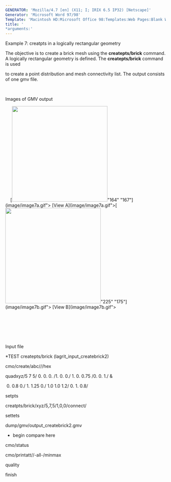 ```yaml
---
GENERATOR: 'Mozilla/4.7 [en] (X11; I; IRIX 6.5 IP32) [Netscape]'
Generator: 'Microsoft Word 97/98'
Template: 'Macintosh HD:Microsoft Office 98:Templates:Web Pages:Blank Web Page'
title: '
*arguments:'
---
```


 Example 7: creatpts in a logically rectangular geometry

  The objective is to create a brick mesh using the
  **createpts/brick** command.
  A logically rectangular geometry is defined. The **createpts/brick**
  command is used

  to create a point distribution and mesh connectivity list. The
  output consists of one gmv file.

  

 Images of GMV output

     [<img height="300" width="300" src="/assets/images/image7tn.gif">"164"
 "167"](image/image7a.gif"> [View
 A](image/image7a.gif">[<img height="300" width="300" src="/assets/images/image7btn.gif">"225"
 "175"](image/image7b.gif"> [View B](image/image7b.gif">

  

  

  

 Input file

 
*TEST createpts/brick (lagrit\_input\_createbrick2)

 cmo/create/abc///hex

 quadxyz/5 7 5/ 0. 0. 0. /1. 0. 0./ 1. 0. 0.75 /0. 0. 1./ &

  0. 0.8 0./ 1. 1.25 0./ 1.0 1.0 1.2/ 0. 1. 0.8/

 setpts

 creatpts/brick/xyz/5,7,5/1,0,0/connect/

 settets

 dump/gmv/output\_createbrick2.gmv

 
* begin compare here

 cmo/status

 cmo/printatt//-all-/minmax

 quality

 finish
